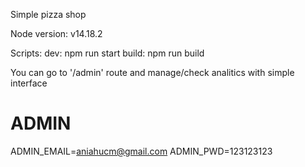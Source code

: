 Simple pizza shop

Node version: v14.18.2

Scripts:
dev: npm run start
build: npm run build

You can go to '/admin' route and manage/check analitics with simple interface
# ADMIN
ADMIN_EMAIL=aniahucm@gmail.com
ADMIN_PWD=123123123